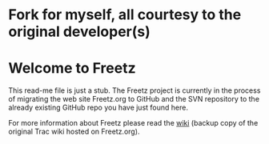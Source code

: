 # Fork for myself, all courtesy to the original developer(s)

# Welcome to Freetz

This read-me file is just a stub. The Freetz project is currently in the process of migrating
the web site Freetz.org to GitHub and the SVN repository to the already existing GitHub repo
you have just found here.

For more information about Freetz please read the [wiki](https://freetz.github.io/)
(backup copy of the original Trac wiki hosted on Freetz.org).
